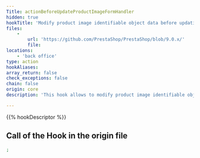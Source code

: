 ```yaml
---
Title: actionBeforeUpdateProductImageFormHandler
hidden: true
hookTitle: 'Modify product image identifiable object data before updating it'
files:
    -
        url: 'https://github.com/PrestaShop/PrestaShop/blob/9.0.x/'
        file: 
locations:
    - 'back office'
type: action
hookAliases: 
array_return: false
check_exceptions: false
chain: false
origin: core
description: 'This hook allows to modify product image identifiable object forms data before it was updated'

---
```


{{% hookDescriptor %}}

## Call of the Hook in the origin file

```php
;
```
